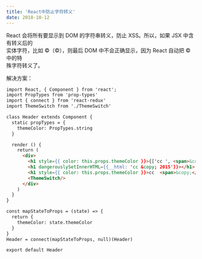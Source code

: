 ```yaml
---
title: 'React中防止字符转义'
date: 2018-10-12
---   
```

React 会将所有要显示到 DOM 的字符串转义，防止 XSS。所以，如果 JSX 中含有转义后的  
实体字符，比如 &copy;（©），则最后 DOM 中不会正确显示，因为 React 自动把 &copy; 中的特  
殊字符转义了。

解决方案：

```html
import React, { Component } from 'react';
import PropTypes from 'prop-types'
import { connect } from 'react-redux'
import ThemeSwitch from './ThemeSwitch'

class Header extends Component {
  static propTypes = {
    themeColor: PropTypes.string
  }

  render () {
    return (
      <div>
        <h1 style={{ color: this.props.themeColor }}>{['cc ', <span>&copy;</span>, ' 2015']}</h1>
        <h1 dangerouslySetInnerHTML={{__html: 'cc &copy; 2015'}}></h1>
        <h1 style={{ color: this.props.themeColor }}>cc  <span>&copy;</span> 2015</h1>
        <ThemeSwitch/>
      </div>
    )
  }
}

const mapStateToProps = (state) => {
  return {
    themeColor: state.themeColor
  }
}
Header = connect(mapStateToProps, null)(Header)

export default Header
```